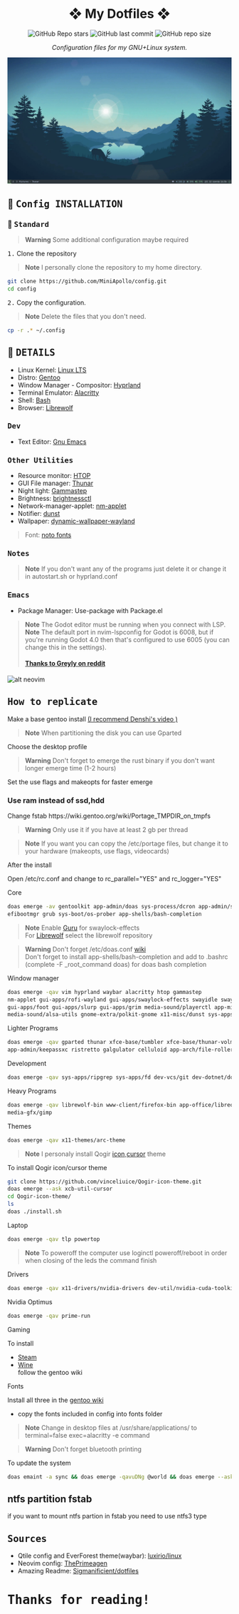<div align="center">

# ❖ My Dotfiles ❖

![GitHub Repo stars](https://img.shields.io/github/stars/MiniApollo/config?style=for-the-badge&labelColor=1B2330&color=807EDD) ![GitHub last commit](https://img.shields.io/github/last-commit/MiniApollo/config?style=for-the-badge&labelColor=1B2330&color=807EDD) ![GitHub repo size](https://img.shields.io/github/repo-size/MiniApollo/config?style=for-the-badge&labelColor=1B2330&color=807EDD)

*Configuration files for my GNU+Linux system.*

</div>

![alt Hyprland](https://github.com/MiniApollo/config/blob/main/images/hyprland.png)

## :wrench: <samp>Config INSTALLATION</samp>

### :paperclip: <samp>Standard</samp>

> **Warning**
> Some additional configuration maybe required

<kbd>1.</kbd> Clone the repository

> **Note**
> I personally clone the repository to my home directory.
```bash
git clone https://github.com/MiniApollo/config.git
cd config
```
<kbd>2.</kbd> Copy the configuration.
> **Note**
> Delete the files that you don't need.
```bash
cp -r .* ~/.config
```

## :bookmark_tabs: <samp>DETAILS</samp>


- Linux Kernel: [Linux LTS](https://www.kernel.org)
- Distro: [Gentoo](https://www.gentoo.org)
- Window Manager - Compositor: [Hyprland](https://hyprland.org/)
- Terminal Emulator: [Alacritty](https://github.com/alacritty/alacritty)
- Shell: [Bash](https://www.gnu.org/software/bash)
- Browser: [Librewolf](https://librewolf.net)

### <samp>Dev</samp>

- Text Editor: [Gnu Emacs](https://www.gnu.org/software/emacs/)

### <samp>Other Utilities</samp>

- Resource monitor: [HTOP](https://htop.dev)
- GUI File manager: [Thunar](https://docs.xfce.org/xfce/thunar/start)
- Night light: [Gammastep](https://wiki.archlinux.org/title/backlight#Wayland)
- Brightness: [brightnessctl](https://wiki.archlinux.org/title/backlight#Backlight_utilities)
- Network-manager-applet: [nm-applet](https://wiki.archlinux.org/title/NetworkManager)
- Notifier: [dunst](https://dunst-project.org)
- Wallpaper: [dynamic-wallpaper-wayland](https://github.com/MiniApollo/dynamic-wallpaper-wayland)

> Font: [noto fonts](https://wiki.gentoo.org/wiki/Fonts)
### <samp>Notes</samp>
> **Note**
> If you don't want any of the programs just delete it or change it in autostart.sh or hyprland.conf 

### <samp>Emacs</samp>

- Package Manager: Use-package with Package.el

> **Note**
> The Godot editor must be running when you connect with LSP.
> **Note**
> The default port in nvim-lspconfig for Godot is 6008, but if you're running Godot 4.0 then that's configured to use 6005 (you can change this in the  settings).<br>
> #### [Thanks to Greyly on reddit](https://www.reddit.com/r/godot/comments/sexkij/state_of_neovim_support_in_2022)

![alt neovim](https://github.com/SMark5/config/blob/main/images/Neovim.png)

## <samp>How to replicate</samp>

Make a base gentoo install [(I recommend Denshi's video )](https://www.youtube.com/watch?v=J7W9MItUSGw) <br>

> **Note**
> When partitioning the disk you can use Gparted 

Choose the desktop profile 
> **Warning**
> Don't forget to emerge the rust binary if you don't want longer emerge time (1-2 hours)

Set the use flags and makeopts for faster emerge

<h3>Use ram instead of ssd,hdd</h3>
Change fstab https://wiki.gentoo.org/wiki/Portage_TMPDIR_on_tmpfs

> **Warning**
> Only use it if you have at least 2 gb per thread 

> **Note**
> If you want you can copy the /etc/portage files, but change it to your hardware (makeopts, use flags, videocards) 

After the install

Open /etc/rc.conf and change to rc_parallel="YES" and rc_logger="YES" 

Core
```bash
doas emerge -av gentoolkit app-admin/doas sys-process/dcron app-admin/sysklogd net-misc/networkmanager
efibootmgr grub sys-boot/os-prober app-shells/bash-completion
```
> **Note**
> Enable [Guru](https://wiki.gentoo.org/wiki/Project:GURU/Information_for_End_Users) for swaylock-effects <br>
> For [Librewolf](https://wiki.gentoo.org/wiki/LibreWolf) select the librewolf repository 

> **Warning**
> Don't forget /etc/doas.conf [wiki](https://wiki.gentoo.org/wiki/Doas)  <br>
> Don't forget to install app-shells/bash-completion and add to .bashrc (complete -F _root_command doas) for doas bash completion

Window manager
```bash
doas emerge -qav vim hyprland waybar alacritty htop gammastep
nm-applet gui-apps/rofi-wayland gui-apps/swaylock-effects swayidle swaybg gui-apps/wl-clipboard
gui-apps/foot gui-apps/slurp gui-apps/grim media-sound/playerctl app-misc/brightnessctl gui-libs/xdg-desktop-portal-hyprland
media-sound/alsa-utils gnome-extra/polkit-gnome x11-misc/dunst sys-apps/xdg-desktop-portal-gtk
```

Lighter Programs
```bash
doas emerge -qav gparted thunar xfce-base/tumbler xfce-base/thunar-volman media-gfx/raw-thumbnailer
app-admin/keepassxc ristretto galgulator celluloid app-arch/file-roller net-misc/yt-dlp cmus
```

Development
```bash
doas emerge -qav sys-apps/ripgrep sys-apps/fd dev-vcs/git dev-dotnet/dotnet-sdk-bin
```

Heavy Programs

```bash
doas emerge -qav librewolf-bin www-client/firefox-bin app-office/libreoffice-bin mail-client/thunderbird-bin
media-gfx/gimp
```
Themes
```bash
doas emerge -qav x11-themes/arc-theme
```
> **Note**
> I personaly install Qogir [icon](https://github.com/vinceliuice/Qogir-icon-theme),[cursor](https://github.com/vinceliuice/Qogir-icon-theme/tree/master/src/cursors) theme

To install Qogir icon/cursor theme
```bash
git clone https://github.com/vinceliuice/Qogir-icon-theme.git
doas emerge --ask xcb-util-cursor
cd Qogir-icon-theme/
ls
doas ./install.sh
```
Laptop
```bash
doas emerge -qav tlp powertop
```
> **Note**
> To poweroff the computer use loginctl poweroff/reboot in order when closing of the leds the command finish

Drivers
```bash
doas emerge -qav x11-drivers/nvidia-drivers dev-util/nvidia-cuda-toolkit media-libs/libva-intel-media-driver
```
Nvidia Optimus 
```bash
doas emerge -qav prime-run
```
Gaming 

To install  
- [Steam](https://wiki.gentoo.org/wiki/Steam)
- [Wine](https://wiki.gentoo.org/wiki/Wine) <br>
follow the gentoo wiki

Fonts

Install all three in the [gentoo wiki](https://wiki.gentoo.org/wiki/Fonts#Additional_package_considerations)
+ copy the fonts included in config into fonts folder  
> **Note**
> Change in desktop files at /usr/share/applications/ to terminal=false exec=alacritty -e command

> **Warning**
> Don't forget bluetooth printing
 
To update the system 
```bash
doas emaint -a sync && doas emerge -qavuDNg @world && doas emerge --ask --depclean && doas eclean-dist -d && doas eclean-pkg -d && doas eclean-kernel -n 2
```

<h2>ntfs partition fstab</h2>
if you want to mount ntfs partion in fstab you need to use ntfs3 type

## <samp>Sources</samp>

- Qtile config and EverForest theme(waybar): [luxirio/linux](https://github.com/luxirio/linux/tree/master/arco_dotfiles)
- Neovim config: [ThePrimeagen](https://www.youtube.com/@ThePrimeagen)
- Amazing Readme: [Sigmanificient/dotfiles](https://github.com/Sigmanificient/dotfiles)

# <samp>Thanks for reading!</samp>
